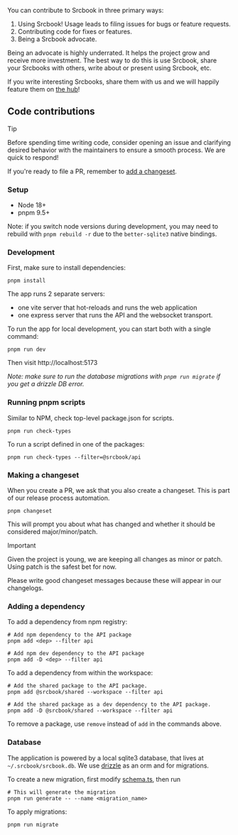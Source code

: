You can contribute to Srcbook in three primary ways:

1. Using Srcbook! Usage leads to filing issues for bugs or feature requests.
2. Contributing code for fixes or features.
3. Being a Srcbook advocate.

Being an advocate is highly underrated. It helps the project grow and receive more investment. The best way to do this is use Srcbook, share your Srcbooks with others, write about or present using Srcbook, etc.

If you write interesting Srcbooks, share them with us and we will happily feature them on [the hub](https://hub.srcbook.com)!

## Code contributions

> [!TIP]
> Before spending time writing code, consider opening an issue and clarifying desired behavior with the maintainers to ensure a smooth process. We are quick to respond!

If you're ready to file a PR, remember to [add a changeset](#making-a-changeset).

### Setup

- Node 18+
- pnpm 9.5+

Note: if you switch node versions during development, you may need to rebuild with `pnpm rebuild -r` due to the `better-sqlite3` native bindings.

### Development

First, make sure to install dependencies:

```shell
pnpm install
```

The app runs 2 separate servers:

- one vite server that hot-reloads and runs the web application
- one express server that runs the API and the websocket transport.

To run the app for local development, you can start both with a single command:

```shell
pnpm run dev
```

Then visit http://localhost:5173

_Note: make sure to run the database migrations with `pnpm run migrate` if you get a drizzle DB error._

### Running pnpm scripts

Similar to NPM, check top-level package.json for scripts.

```shell
pnpm run check-types
```

To run a script defined in one of the packages:

```shell
pnpm run check-types --filter=@srcbook/api
```

### Making a changeset

When you create a PR, we ask that you also create a changeset. This is part of our release process automation.

```shell
pnpm changeset
```

This will prompt you about what has changed and whether it should be considered major/minor/patch.

> [!IMPORTANT]  
> Given the project is young, we are keeping all changes as minor or patch. Using patch is the safest bet for now.

Please write good changeset messages because these will appear in our changelogs.

### Adding a dependency

To add a dependency from npm registry:

```shell
# Add npm dependency to the API package
pnpm add <dep> --filter api

# Add npm dev dependency to the API package
pnpm add -D <dep> --filter api
```

To add a dependency from within the workspace:

```shell
# Add the shared package to the API package.
pnpm add @srcbook/shared --workspace --filter api

# Add the shared package as a dev dependency to the API package.
pnpm add -D @srcbook/shared --workspace --filter api
```

To remove a package, use `remove` instead of `add` in the commands above.

### Database

The application is powered by a local sqlite3 database, that lives at `~/.srcbook/srcbook.db`. We use [drizzle](https://orm.drizzle.team/) as an orm and for migrations.

To create a new migration, first modify [schema.ts](./packages/api/db/schema.mts), then run

```shell
# This will generate the migration
pnpm run generate -- --name <migration_name>
```

To apply migrations:

```shell
pnpm run migrate
```
